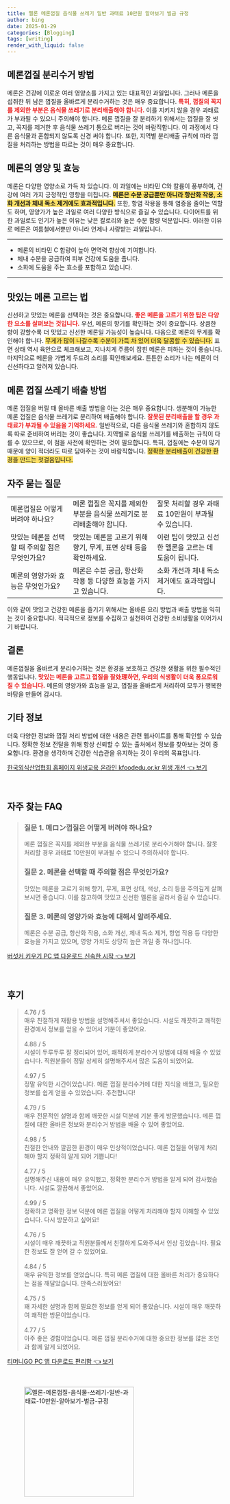 ```yaml
---
title: 멜론 메론껍질 음식물 쓰레기 일반 과태료 10만원 알아보기 벌금 규정
author: bing
date: 2025-01-29
categories: [Blogging]
tags: [writing]
render_with_liquid: false
---
```



<h2 id='메론껍질_분리수거_방법'>메론껍질 분리수거 방법</h2>

<p>메론은 건강에 이로운 여러 영양소를 가지고 있는 대표적인 과일입니다. 그러나 메론을 섭취한 뒤 남은 껍질을 올바르게 분리수거하는 것은 매우 중요합니다. <b><span style="color: #ee2323;">특히, 껍질의 꼭지를 제외한 부분은 음식물 쓰레기로 분리배출해야 합니다.</span></b> 이를 지키지 않을 경우 과태료가 부과될 수 있으니 주의해야 합니다. 메론 껍질을 잘 분리하기 위해서는 껍질을 잘 씻고, 꼭지를 제거한 후 음식물 쓰레기 통으로 버리는 것이 바람직합니다. 이 과정에서 다른 음식물과 혼합되지 않도록 신경 써야 합니다. 또한, 지역별 분리배출 규칙에 따라 껍질을 처리하는 방법을 따르는 것이 매우 중요합니다.</p>

<h2 id='메론의_영양_및_효능'>메론의 영양 및 효능</h2>

<p>메론은 다양한 영양소로 가득 차 있습니다. 이 과일에는 비타민 C와 칼륨이 풍부하여, 건강에 여러 가지 긍정적인 영향을 미칩니다. <b><span style="background-color: #ffe066;">메론은 수분 공급뿐만 아니라 항산화 작용, 소화 개선과 체내 독소 제거에도 효과적입니다.</span></b> 또한, 항염 작용을 통해 염증을 줄이는 역할도 하며, 영양가가 높은 과일로 여러 다양한 방식으로 즐길 수 있습니다. 다이어트를 위한 과일로도 인기가 높은 이유는 낮은 칼로리와 높은 수분 함량 덕분입니다. 이러한 이유로 메론은 여름철에서뿐만 아니라 언제나 사랑받는 과일입니다.</p>

<hr />

<ul>
    <li>메론의 비타민 C 함량이 높아 면역력 향상에 기여합니다.</li>
    <li>체내 수분을 공급하여 피부 건강에 도움을 줍니다.</li>
    <li>소화에 도움을 주는 효소를 포함하고 있습니다.</li>
</ul>

<hr />

<h2 id='맛있는_메론_고르는_법'>맛있는 메론 고르는 법</h2>

<p>신선하고 맛있는 메론을 선택하는 것은 중요합니다. <b><span style="color: #ee2323;">좋은 메론을 고르기 위한 팁은 다양한 요소를 살펴보는 것입니다.</span></b> 우선, 메론의 향기를 확인하는 것이 중요합니다. 상큼한 향이 강할수록 더 맛있고 신선한 메론일 가능성이 높습니다. 다음으로 메론의 무게를 확인해야 합니다. <span style="background-color: #ffe066;">무게가 많이 나갈수록 수분이 가득 차 있어 더욱 달콤할 수 있습니다.</span> 표면 상태 역시 육안으로 체크해보고, 지나치게 주름이 잡힌 메론은 피하는 것이 좋습니다. 마지막으로 메론을 가볍게 두드려 소리를 확인해보세요. 튼튼한 소리가 나는 메론이 더 신선하다고 알려져 있습니다.</p>

<h2 id='메론_껍질_쓰레기_배출_방법'>메론 껍질 쓰레기 배출 방법</h2>

<p>메론 껍질을 버릴 때 올바른 배출 방법을 아는 것은 매우 중요합니다. 생분해이 가능한 메론 껍질은 음식물 쓰레기로 분리하여 배출해야 합니다. <b><span style="color: #ee2323;">잘못된 분리배출을 할 경우 과태료가 부과될 수 있음을 기억하세요.</span></b> 일반적으로, 다른 음식물 쓰레기와 혼합하지 않도록 따로 준비하여 버리는 것이 좋습니다. 지역별로 음식물 쓰레기를 배출하는 규칙이 다를 수 있으므로, 이 점을 사전에 확인하는 것이 필요합니다. 특히, 껍질에는 수분이 많기 때문에 양이 적더라도 따로 담아주는 것이 바람직합니다. <span style="background-color: #ffe066;">정확한 분리배출이 건강한 환경을 만드는 첫걸음입니다.</span></p>

<h2 id='자주_묻는_질문'>자주 묻는 질문</h2>

<table>
    <tr>
        <td>메론껍질은 어떻게 버려야 하나요?</td>
        <td>메론 껍질은 꼭지를 제외한 부분을 음식물 쓰레기로 분리배출해야 합니다.</td>
        <td>잘못 처리할 경우 과태료 10만원이 부과될 수 있습니다.</td>
    </tr>
    <tr>
        <td>맛있는 메론을 선택할 때 주의할 점은 무엇인가요?</td>
        <td>맛있는 메론을 고르기 위해 향기, 무게, 표면 상태 등을 확인하세요.</td>
        <td>이런 팁이 맛있고 신선한 멜론을 고르는 데 도움이 됩니다.</td>
    </tr>
    <tr>
        <td>메론의 영양가와 효능은 무엇인가요?</td>
        <td>메론은 수분 공급, 항산화 작용 등 다양한 효능을 가지고 있습니다.</td>
        <td>소화 개선과 체내 독소 제거에도 효과적입니다.</td>
    </tr>
</table>

<p>이와 같이 맛있고 건강한 메론을 즐기기 위해서는 올바른 요리 방법과 배출 방법을 익히는 것이 중요합니다. 적극적으로 정보를 수집하고 실천하여 건강한 소비생활을 이어가시기 바랍니다.</p>

<h2 id='결론'>결론</h2>

<p>메론껍질을 올바르게 분리수거하는 것은 환경을 보호하고 건강한 생활을 위한 필수적인 행동입니다. <b><span style="color: #ee2323;">맛있는 메론을 고르고 껍질을 잘处理하면, 우리의 식생활이 더욱 풍요로워질 수 있습니다.</span></b> 메론의 영양가와 효능을 알고, 껍질을 올바르게 처리하여 모두가 행복한 바탕을 만들어 갑시다.</p>

<h2 id='기타_정보'>기타 정보</h2>

<p>더욱 다양한 정보와 껍질 처리 방법에 대한 내용은 관련 웹사이트를 통해 확인할 수 있습니다. 정확한 정보 전달을 위해 항상 신뢰할 수 있는 출처에서 정보를 찾아보는 것이 중요합니다. 환경을 생각하며 건강한 식습관을 유지하는 것이 우리의 목표입니다.</p>


<p><a class="click-button" title="한국외식산업협회 홈페이지 위생교육 온라인 kfoodedu.or.kr 위생 개선" href="https://yellowplanner.github.io/posts/%ED%95%9C%EA%B5%AD%EC%99%B8%EC%8B%9D%EC%82%B0%EC%97%85%ED%98%91%ED%9A%8C-%ED%99%88%ED%8E%98%EC%9D%B4%EC%A7%80-%EC%9C%84%EC%83%9D%EA%B5%90%EC%9C%A1-%EC%98%A8%EB%9D%BC%EC%9D%B8-kfoodedu.or.kr-%EC%9C%84%EC%83%9D-%EA%B0%9C%EC%84%A0/" rel="dofollow">한국외식산업협회 홈페이지 위생교육 온라인 kfoodedu.or.kr 위생 개선 👈 보기</a></p><br>
<h2 id='자주_찾는_FAQ'>자주 찾는 FAQ</h2>
<div itemscope="" itemtype="https://schema.org/FAQPage"> 
<blockquote> 
<div itemscope="" itemprop="mainEntity" itemtype="https://schema.org/Question"> 
<h3 itemprop="name">질문 1. 메ロン껍질은 어떻게 버려야 하나요?</h3> 
<div itemscope="" itemprop="acceptedAnswer" itemtype="https://schema.org/Answer"> 
<span itemprop="text"> 
<p>메론 껍질은 꼭지를 제외한 부분을 음식물 쓰레기로 분리수거해야 합니다. 잘못 처리할 경우 과태료 10만원이 부과될 수 있으니 주의하셔야 합니다.</p> 
</span> 
</div> 
</div> 

<div itemscope="" itemprop="mainEntity" itemtype="https://schema.org/Question"> 
<h3 itemprop="name">질문 2. 메론을 선택할 때 주의할 점은 무엇인가요?</h3> 
<div itemscope="" itemprop="acceptedAnswer" itemtype="https://schema.org/Answer"> 
<span itemprop="text"> 
<p>맛있는 메론을 고르기 위해 향기, 무게, 표면 상태, 색상, 소리 등을 주의깊게 살펴보시면 좋습니다. 이를 참고하여 맛있고 신선한 멜론을 골라서 즐길 수 있습니다.</p> 
</span> 
</div> 
</div> 

<div itemscope="" itemprop="mainEntity" itemtype="https://schema.org/Question"> 
<h3 itemprop="name">질문 3. 메론의 영양가와 효능에 대해서 알려주세요.</h3> 
<div itemscope="" itemprop="acceptedAnswer" itemtype="https://schema.org/Answer"> 
<span itemprop="text"> 
<p>메론은 수분 공급, 항산화 작용, 소화 개선, 체내 독소 제거, 항염 작용 등 다양한 효능을 가지고 있으며, 영양 가치도 상당히 높은 과일 중 하나입니다.</p> 
</span> 
</div> 
</div> 
</blockquote> 
</div>
<p><a class="click-button" title="버섯커 키우기 PC 앱 다운로드 신속한 시작" href="https://yellowplanner.github.io/posts/%EB%B2%84%EC%84%AF%EC%BB%A4-%ED%82%A4%EC%9A%B0%EA%B8%B0-PC-%EC%95%B1-%EB%8B%A4%EC%9A%B4%EB%A1%9C%EB%93%9C-%EC%8B%A0%EC%86%8D%ED%95%9C-%EC%8B%9C%EC%9E%91/" rel="dofollow">버섯커 키우기 PC 앱 다운로드 신속한 시작 👈 보기</a></p><br>
<h2 id='후기'>후기</h2>
<div itemscope itemtype="https://schema.org/Product">
  <blockquote>
  <div itemprop="review" itemscope itemtype="https://schema.org/Review">
      <div itemprop="reviewRating" itemscope itemtype="https://schema.org/Rating"> <span itemprop="ratingValue">4.76</span> / <span itemprop="bestRating">5</span> </div>
      <span itemprop="reviewBody">매우 친절하게 재활용 방법을 설명해주셔서 좋았습니다. 시설도 깨끗하고 쾌적한 환경에서 정보를 얻을 수 있어서 기분이 좋았어요.</span>
  </div>
  <br>
  <div itemprop="review" itemscope itemtype="https://schema.org/Review">
      <div itemprop="reviewRating" itemscope itemtype="https://schema.org/Rating"> <span itemprop="ratingValue">4.88</span> / <span itemprop="bestRating">5</span> </div>
      <span itemprop="reviewBody">시설이 두루두루 잘 정리되어 있어, 쾌적하게 분리수거 방법에 대해 배울 수 있었습니다. 직원분들이 정말 상세히 설명해주셔서 많은 도움이 되었어요.</span>
  </div>
  <br>
  <div itemprop="review" itemscope itemtype="https://schema.org/Review">
      <div itemprop="reviewRating" itemscope itemtype="https://schema.org/Rating"> <span itemprop="ratingValue">4.97</span> / <span itemprop="bestRating">5</span> </div>
      <span itemprop="reviewBody">정말 유익한 시간이었습니다. 메론 껍질 분리수거에 대한 지식을 배웠고, 필요한 정보를 쉽게 얻을 수 있었습니다. 추천합니다!</span>
  </div>
  <br>
  <div itemprop="review" itemscope itemtype="https://schema.org/Review">
      <div itemprop="reviewRating" itemscope itemtype="https://schema.org/Rating"> <span itemprop="ratingValue">4.79</span> / <span itemprop="bestRating">5</span> </div>
      <span itemprop="reviewBody">매우 전문적인 설명과 함께 깨끗한 시설 덕분에 기분 좋게 방문했습니다. 메론 껍질에 대한 올바른 정보와 분리수거 방법을 배울 수 있어 좋았어요.</span>
  </div>
  <br>
  <div itemprop="review" itemscope itemtype="https://schema.org/Review">
      <div itemprop="reviewRating" itemscope itemtype="https://schema.org/Rating"> <span itemprop="ratingValue">4.98</span> / <span itemprop="bestRating">5</span> </div>
      <span itemprop="reviewBody">친절한 안내와 깔끔한 환경이 매우 인상적이었습니다. 메론 껍질을 어떻게 처리해야 할지 정확히 알게 되어 기쁩니다!</span>
  </div>
  <br>
  <div itemprop="review" itemscope itemtype="https://schema.org/Review">
      <div itemprop="reviewRating" itemscope itemtype="https://schema.org/Rating"> <span itemprop="ratingValue">4.77</span> / <span itemprop="bestRating">5</span> </div>
      <span itemprop="reviewBody">설명해주신 내용이 매우 유익했고, 정확한 분리수거 방법을 알게 되어 감사했습니다. 시설도 깔끔해서 좋았어요.</span>
  </div>
  <br>
  <div itemprop="review" itemscope itemtype="https://schema.org/Review">
      <div itemprop="reviewRating" itemscope itemtype="https://schema.org/Rating"> <span itemprop="ratingValue">4.99</span> / <span itemprop="bestRating">5</span> </div>
      <span itemprop="reviewBody">정확하고 명확한 정보 덕분에 메론 껍질을 어떻게 처리해야 할지 이해할 수 있었습니다. 다시 방문하고 싶어요!</span>
  </div>
  <br>
  <div itemprop="review" itemscope itemtype="https://schema.org/Review">
      <div itemprop="reviewRating" itemscope itemtype="https://schema.org/Rating"> <span itemprop="ratingValue">4.76</span> / <span itemprop="bestRating">5</span> </div>
      <span itemprop="reviewBody">시설이 매우 깨끗하고 직원분들께서 친절하게 도와주셔서 인상 깊었습니다. 필요한 정보도 잘 얻어 갈 수 있었어요.</span>
  </div>
  <br>
  <div itemprop="review" itemscope itemtype="https://schema.org/Review">
      <div itemprop="reviewRating" itemscope itemtype="https://schema.org/Rating"> <span itemprop="ratingValue">4.84</span> / <span itemprop="bestRating">5</span> </div>
      <span itemprop="reviewBody">매우 유익한 정보를 얻었습니다. 특히 메론 껍질에 대한 올바른 처리가 중요하다는 점을 깨달았습니다. 만족스러웠어요!</span>
  </div>
  <br>
  <div itemprop="review" itemscope itemtype="https://schema.org/Review">
      <div itemprop="reviewRating" itemscope itemtype="https://schema.org/Rating"> <span itemprop="ratingValue">4.75</span> / <span itemprop="bestRating">5</span> </div>
      <span itemprop="reviewBody">꽤 자세한 설명과 함께 필요한 정보를 얻게 되어 좋았습니다. 시설이 매우 깨끗하여 쾌적한 방문이었습니다.</span>
  </div>
  <br>
  <div itemprop="review" itemscope itemtype="https://schema.org/Review">
      <div itemprop="reviewRating" itemscope itemtype="https://schema.org/Rating"> <span itemprop="ratingValue">4.77</span> / <span itemprop="bestRating">5</span> </div>
      <span itemprop="reviewBody">아주 좋은 경험이었습니다. 메론 껍질 분리수거에 대한 중요한 정보를 많은 조언과 함께 알게 되었어요.</span>
  </div>
  </blockquote>
</div>
<p><a class="click-button" title="티머니GO PC 앱 다운로드 편리함" href="https://yellowplanner.github.io/posts/%ED%8B%B0%EB%A8%B8%EB%8B%88GO-PC-%EC%95%B1-%EB%8B%A4%EC%9A%B4%EB%A1%9C%EB%93%9C-%ED%8E%B8%EB%A6%AC%ED%95%A8/" rel="dofollow">티머니GO PC 앱 다운로드 편리함 👈 보기</a></p><br>
<figure class="image"><img src="https://yellowplanner.github.io/assets/img/thumbnail/멜론-메론껍질-음식물-쓰레기-일반-과태료-10만원-알아보기-벌금-규정.webp" alt="멜론-메론껍질-음식물-쓰레기-일반-과태료-10만원-알아보기-벌금-규정" width="256" height="256"></figure>
